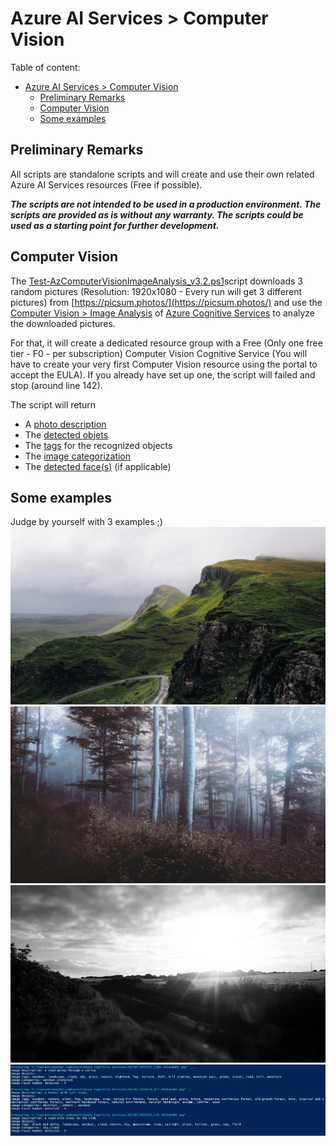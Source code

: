 # Azure AI Services > Computer Vision

Table of content:

- [Azure AI Services \> Computer Vision](#azure-ai-services--computer-vision)
  - [Preliminary Remarks](#preliminary-remarks)
  - [Computer Vision](#computer-vision)
  - [Some examples](#some-examples)

## Preliminary Remarks
All scripts are standalone scripts and will create and use their own related Azure AI Services resources (Free if possible).

***The scripts are not intended to be used in a production environment. The scripts are provided as is without any warranty. The scripts could be used as a starting point for further development.***

## Computer Vision

The [Test-AzComputerVisionImageAnalysis_v3.2.ps1](<Test-AzComputerVisionImageAnalysis_v3.2.ps1>)script downloads 3 random pictures (Resolution: 1920x1080 - Every run will get 3 different pictures) from [https://picsum.photos/](https://picsum.photos/) and use the [Computer Vision > Image Analysis](https://learn.microsoft.com/en-us/azure/cognitive-services/computer-vision/overview-image-analysis?tabs=4-0) of [Azure Cognitive Services](https://learn.microsoft.com/en-us/azure/cognitive-services/) to analyze the downloaded pictures.

For that, it will create a dedicated resource group with a Free (Only one free tier - F0 - per subscription) Computer Vision Cognitive Service (You will have to create your very first Computer Vision resource using the portal to accept the EULA). If you already have set up one, the script will failed and stop (around line 142).

The script will return

- A [photo description](https://learn.microsoft.com/en-us/azure/cognitive-services/computer-vision/concept-describing-images)
- The [detected objets](https://learn.microsoft.com/en-us/azure/cognitive-services/computer-vision/concept-object-detection)  
- The [tags](https://learn.microsoft.com/en-us/azure/cognitive-services/computer-vision/concept-tagging-images) for the recognized objects
- The [image categorization](https://learn.microsoft.com/en-us/azure/cognitive-services/computer-vision/concept-categorizing-images)
- The [detected face(s)](https://learn.microsoft.com/en-us/azure/cognitive-services/computer-vision/concept-detecting-faces) (if applicable)

## Some examples

Judge by yourself with 3 examples ;)
![Alt text](docs/20230713034125_1018-1920x1080.jpg)
![Alt text](docs/20230713034134_877-1920x1080.jpg)
![Alt text](docs/20230713034141_151-1920x1080.jpg)
![Alt text](docs/results.jpg)

